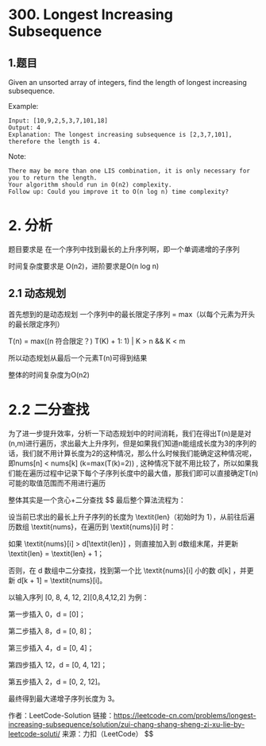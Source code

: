 # 300. Longest Increasing Subsequence

## 1.题目

Given an unsorted array of integers, find the length of longest increasing subsequence.

Example:

```
Input: [10,9,2,5,3,7,101,18]
Output: 4 
Explanation: The longest increasing subsequence is [2,3,7,101], therefore the length is 4. 
```

Note:

```
There may be more than one LIS combination, it is only necessary for you to return the length.
Your algorithm should run in O(n2) complexity.
Follow up: Could you improve it to O(n log n) time complexity?
```



# 2. 分析

题目要求是 在一个序列中找到最长的上升序列啊，即一个单调递增的子序列

时间复杂度要求是 O(n2)，进阶要求是O(n log n)

## 2.1 动态规划

首先想到的是动态规划 一个序列中的最长限定子序列 = max（以每个元素为开头的最长限定序列）

T(n) = max((n 符合限定？) T(K) + 1: 1) | K > n && K < m

所以动态规划从最后一个元素T(n)可得到结果

整体的时间复杂度为O(n2)

# 2.2 二分查找

为了进一步提升效率，分析一下动态规划中的时间消耗，我们在得出T(n)是是对(n,m)进行遍历，求出最大上升序列，但是如果我们知道n能组成长度为3的序列的话，我们就不用计算长度为2的这种情况，那么什么时候我们能确定这种情况呢，即nums[n] < nums[k] (k=max(T(k)=2)) , 这种情况下就不用比较了，所以如果我们能在遍历过程中记录下每个子序列长度中的最大值，那我们即可以直接确定T(n)可能的取值范围而不用进行遍历

整体其实是一个贪心+二分查找
$$
最后整个算法流程为：

设当前已求出的最长上升子序列的长度为 \textit{len}（初始时为 1），从前往后遍历数组 \textit{nums}，在遍历到 \textit{nums}[i] 时：

如果 \textit{nums}[i] > d[\textit{len}] ，则直接加入到 d数组末尾，并更新 \textit{len} = \textit{len} + 1；

否则，在 d 数组中二分查找，找到第一个比 \textit{nums}[i] 小的数 d[k] ，并更新 d[k + 1] = \textit{nums}[i]。

以输入序列 [0, 8, 4, 12, 2][0,8,4,12,2] 为例：

第一步插入 0，d = [0]；

第二步插入 8，d = [0, 8]；

第三步插入 4，d = [0, 4]；

第四步插入 12，d = [0, 4, 12]；

第五步插入 2，d = [0, 2, 12]。

最终得到最大递增子序列长度为 3。

作者：LeetCode-Solution
链接：https://leetcode-cn.com/problems/longest-increasing-subsequence/solution/zui-chang-shang-sheng-zi-xu-lie-by-leetcode-soluti/
来源：力扣（LeetCode）
$$
